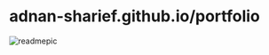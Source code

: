 # adnan-sharief.github.io/portfolio
![readmepic](https://github.com/adnan-sharief/portfolio/assets/98080486/9bd29ef6-55ab-4eba-b27b-0ec4e92523a7)
